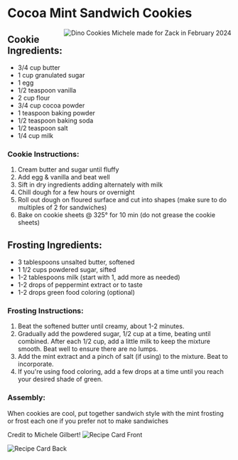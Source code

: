 # Cocoa Mint Sandwich Cookies

<img style="float:right;" src="https://drive.google.com/thumbnail?id=1Lg_szh7q8tiB4RFQDe068bdJnRpoJxYP" alt="Dino Cookies Michele made for Zack in February 2024">

## Cookie Ingredients:
- 3/4 cup butter
- 1 cup granulated  sugar
- 1 egg
- 1/2 teaspoon vanilla
- 2 cup flour
- 3/4 cup cocoa powder
- 1 teaspoon baking powder
- 1/2 teaspoon baking soda
- 1/2 teaspoon salt
- 1/4 cup milk

### Cookie Instructions:
1. Cream butter and sugar until fluffy
2. Add egg & vanilla and beat well
3. Sift in dry ingredients adding alternately with milk
4. Chill dough for a few hours or overnight
5. Roll out dough on floured surface and cut into shapes (make sure to do multiples of 2 for sandwiches)
6. Bake on cookie sheets @ 325° for 10 min (do not grease the cookie sheets)

## Frosting Ingredients:
- 3 tablespoons unsalted butter, softened
- 1 1/2 cups powdered sugar, sifted
- 1-2 tablespoons milk (start with 1, add more as needed)
- 1-2 drops of peppermint extract or to taste
- 1-2 drops green food coloring (optional)

### Frosting Instructions:
1. Beat the softened butter until creamy, about 1-2 minutes.
2. Gradually add the powdered sugar, 1/2 cup at a time, beating until combined. After each 1/2 cup, add a little milk to keep the mixture smooth. Beat well to ensure there are no lumps.
3. Add the mint extract and a pinch of salt (if using) to the mixture. Beat to incorporate. 
4. If you're using food coloring, add a few drops at a time until you reach your desired shade of green.

### Assembly:
When cookies are cool, put together sandwich style with the mint frosting or frost each one if you prefer not to make sandwiches

Credit to Michele Gilbert! 
<img src="https://drive.google.com/thumbnail?id=1-Ch2hNLrvyx_OZEugWtAOml-Lh9nHiED" alt="Recipe Card Front">

<img src="https://drive.google.com/thumbnail?id=1-EP1xFKG4rXde59pqha7SBlX7NPPaxYz" alt="Recipe Card Back">